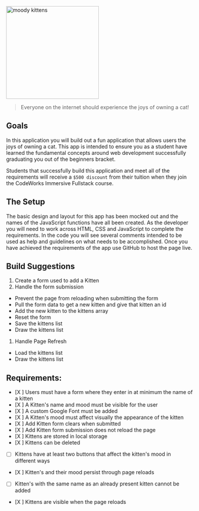 <div class="text-center">
	<img src="https://codeworks.blob.core.windows.net/public/assets/img/projects/moody-logo.png" alt="moody kittens" height="250">
</div>

> Everyone on the internet should experience the joys of owning a cat!

## Goals
In this application you will build out a fun application that allows users the joys of owning a cat. This app is intended to ensure you as a student have learned the fundamental concepts around web development successfully graduating you out of the beginners bracket.

Students that successfully build this application and meet all of the requirements will receive a `$500 discount` from their tuition when they join the CodeWorks Immersive Fullstack course. 

## The Setup
The basic design and layout for this app has been mocked out and the names of the JavaScript functions have all been created. As the developer you will need to work across HTML, CSS and JavaScript to complete the requirements. In the code you will see several comments intended to be used as help and guidelines on what needs to be accomplished. Once you have achieved the requirements of the app use GitHub to host the page live.

## Build Suggestions
1. Create a form used to add a Kitten
1. Handle the form submission
  - Prevent the page from reloading when submitting the form
  - Pull the form data to get a new kitten and give that kitten an id
  - Add the new kitten to the kittens array
  - Reset the form
  - Save the kittens list
  - Draw the kittens list
1. Handle Page Refresh
  - Load the kittens list
  - Draw the kittens list

## Requirements: 
- [X ] Users must have a form where they enter in at minimum the name of a kitten 
- [X ] A Kitten's name and mood must be visible for the user 
- [X ] A custom Google Font must be added 
- [X ] A Kitten's mood must affect visually the appearance of the kitten 
- [X ] Add Kitten form clears when submitted 
- [X ] Add Kitten form submission does not reload the page 
- [X ] Kittens are stored in local storage 
- [X ] Kittens can be deleted 
- [ ] Kittens have at least two buttons that affect the kitten's mood in different ways 
- [X ] Kitten's and their mood persist through page reloads 
- [ ] Kitten's with the same name as an already present kitten cannot be added 
- [X ] Kittens are visible when the page reloads
